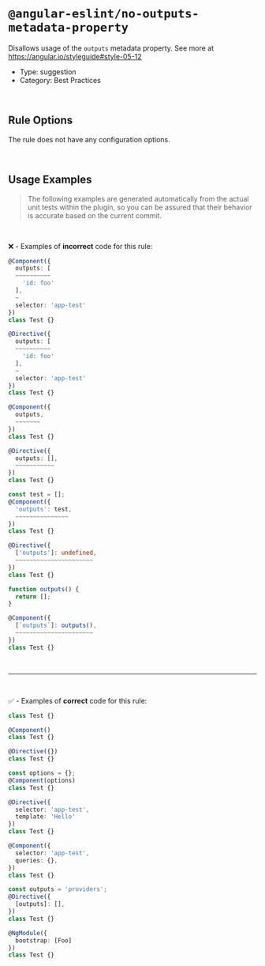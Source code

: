 <!--

  DO NOT EDIT.

  This markdown file was autogenerated using a mixture of the following files as the source of truth for its data:
  - ../../src/rules/no-outputs-metadata-property.ts
  - ../../tests/rules/no-outputs-metadata-property/cases.ts

  In order to update this file, it is therefore those files which need to be updated, as well as potentially the generator script:
  - ../../../../tools/scripts/generate-rule-docs.ts

-->

# `@angular-eslint/no-outputs-metadata-property`

Disallows usage of the `outputs` metadata property. See more at https://angular.io/styleguide#style-05-12

- Type: suggestion
- Category: Best Practices

<br>

## Rule Options

The rule does not have any configuration options.

<br>

## Usage Examples

> The following examples are generated automatically from the actual unit tests within the plugin, so you can be assured that their behavior is accurate based on the current commit.

<br>

❌ - Examples of **incorrect** code for this rule:

```ts
@Component({
  outputs: [
  ~~~~~~~~~~
    'id: foo'
  ],
  ~
  selector: 'app-test'
})
class Test {}
```

```ts
@Directive({
  outputs: [
  ~~~~~~~~~~
    'id: foo'
  ],
  ~
  selector: 'app-test'
})
class Test {}
```

```ts
@Component({
  outputs,
  ~~~~~~~
})
class Test {}
```

```ts
@Directive({
  outputs: [],
  ~~~~~~~~~~~
})
class Test {}
```

```ts
const test = [];
@Component({
  'outputs': test,
  ~~~~~~~~~~~~~~~
})
class Test {}
```

```ts
@Directive({
  ['outputs']: undefined,
  ~~~~~~~~~~~~~~~~~~~~~~
})
class Test {}
```

```ts
function outputs() {
  return [];
}

@Component({
  [`outputs`]: outputs(),
  ~~~~~~~~~~~~~~~~~~~~~~
})
class Test {}
```

<br>

---

<br>

✅ - Examples of **correct** code for this rule:

```ts
class Test {}
```

```ts
@Component()
class Test {}
```

```ts
@Directive({})
class Test {}
```

```ts
const options = {};
@Component(options)
class Test {}
```

```ts
@Directive({
  selector: 'app-test',
  template: 'Hello'
})
class Test {}
```

```ts
@Component({
  selector: 'app-test',
  queries: {},
})
class Test {}
```

```ts
const outputs = 'providers';
@Directive({
  [outputs]: [],
})
class Test {}
```

```ts
@NgModule({
  bootstrap: [Foo]
})
class Test {}
```
